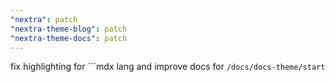 ```yaml
---
"nextra": patch
"nextra-theme-blog": patch
"nextra-theme-docs": patch
---
```


fix highlighting for ```mdx lang and improve docs for `/docs/docs-theme/start`
